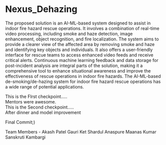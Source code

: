 # Nexus_Dehazing

The proposed solution is an AI-ML-based system designed to assist in indoor fire hazard rescue operations. It involves a combination of real-time video processing, including smoke and haze detection, image enhancement, object recognition, and fire localization. The system aims to provide a clearer view of the affected area by removing smoke and haze and identifying key objects and individuals. It also offers a user-friendly interface for rescue teams to access enhanced video feeds and receive critical alerts. Continuous machine learning feedback and data storage for post-incident analysis are integral parts of the solution, making it a comprehensive tool to enhance situational awareness and improve the effectiveness of rescue operations in indoor fire hazards.
The AI-ML-based de-smoking/de-hazing system for indoor fire hazard rescue operations has a wide range of potential applications.

This is the FIrst checkpoint.....<br>
Mentors were awesome.<br>
This is the Second checkpoint.....<br>
After dinner and model improvement

Final Commit;)

Team Members - 
Akash Patel
Gauri Ket
Shardul Anaspure
Maanas Kumar
Sanskruti Kambargi
